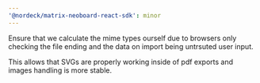 ```yaml
---
'@nordeck/matrix-neoboard-react-sdk': minor
---
```


Ensure that we calculate the mime types ourself due to browsers only checking the file ending and the data on import being untrsuted user input.

This allows that SVGs are properly working inside of pdf exports and images handling is more stable.

